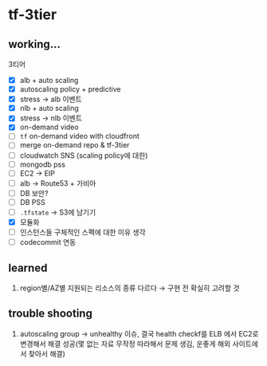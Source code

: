 # tf-3tier

## working...
3티어

- [X] alb + auto scaling
-  [X] autoscaling policy + predictive
-  [X] stress -> alb 이벤트
-  [X] nlb + auto scaling
-  [X] stress -> nlb 이벤트
-  [X] on-demand video
-  [ ] `tf` on-demand video with cloudfront
-  [ ] merge on-demand repo & tf-3tier
-  [ ] cloudwatch SNS (scaling policy에 대한) 
-  [ ] mongodb pss
-  [ ] EC2 -> EIP
-  [ ] alb -> Route53 + 가비아
-  [ ] DB 보안?
-  [ ] DB PSS
-  [ ] `.tfstate` -> S3에 남기기
-  [X] 모듈화
-  [ ] 인스턴스들 구체적인 스펙에 대한 이유 생각
-  [ ] codecommit 연동

## learned
1. region별/AZ별 지원되는 리소스의 종류 다르다 $\to$ 구현 전 확실히 고려할 것

## trouble shooting
1. autoscaling group $\to$ unhealthy 이슈, 결국 health checkf를 ELB 에서 EC2로 변경해서 해결 성공(몇 없는 자료 무작정 따라해서 문제 생김, 운좋게 해외 사이트에서 찾아서 해결)